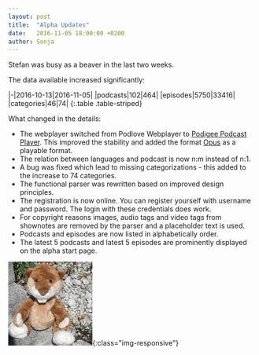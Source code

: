 ```yaml
---
layout: post
title:  "Alpha Updates"
date:   2016-11-05 18:00:00 +0200
author: Sonja
---
```


Stefan was busy as a beaver in the last two weeks.

The data available increased significantly:

|-|2016-10-13|2016-11-05|
|podcasts|102|464|
|episodes|5750|33416|
|categories|46|74|
{:.table .table-striped}

What changed in the details:

* The webplayer switched from Podlove Webplayer to [Podigee Podcast Player](https://www.podigee.com/en/podcast-hosting). This improved the stability and added the format [Opus](https://en.wikipedia.org/wiki/Opus_(audio_format)) as a playable format.
* The relation between languages and podcast is now n:m instead of n:1.
* A bug was fixed which lead to missing categorizations - this added to the increase to 74 categories.
* The functional parser was rewritten based on improved design principles.
* The registration is now online. You can register yourself with username and password. The login with these credentials does work.
* For copyright reasons images, audio tags and video tags from shownotes are removed by the parser and a placeholder text is used.
* Podcasts and episodes are now listed in alphabetically order.
* The latest 5 podcasts and latest 5 episodes are prominently displayed on the alpha start page.

![Biber](/img/biber.jpg){:class="img-responsive"}
